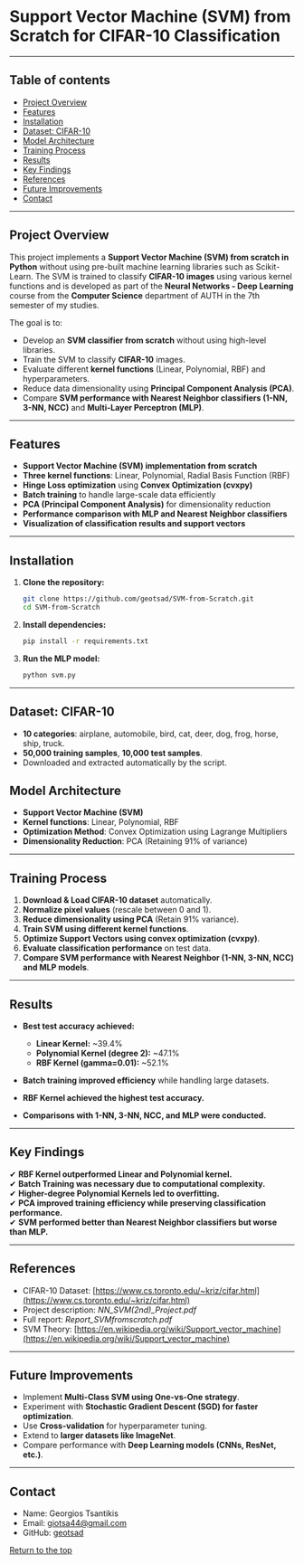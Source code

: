 # Support Vector Machine (SVM) from Scratch for CIFAR-10 Classification

---

## Table of contents
- [Project Overview](#project-overview)
- [Features](#features)
- [Installation](#installation)
- [Dataset: CIFAR-10](#dataset)
- [Model Architecture](#model-architecture)
- [Training Process](#training-process)
- [Results](#results)
- [Key Findings](#key-findings)
- [References](#references)
- [Future Improvements](#future-improvements)
- [Contact](#contact)

--- 

## Project Overview
This project implements a **Support Vector Machine (SVM) from scratch in Python** without using pre-built machine learning libraries such as Scikit-Learn. 
The SVM is trained to classify **CIFAR-10 images** using various kernel functions and is developed as part of the **Neural Networks - Deep Learning** course 
from the **Computer Science** department of AUTH in the 7th semester of my studies.

The goal is to:
- Develop an **SVM classifier from scratch** without using high-level libraries.
- Train the SVM to classify **CIFAR-10** images.
- Evaluate different **kernel functions** (Linear, Polynomial, RBF) and hyperparameters.
- Reduce data dimensionality using **Principal Component Analysis (PCA)**.
- Compare **SVM performance with Nearest Neighbor classifiers (1-NN, 3-NN, NCC)** and **Multi-Layer Perceptron (MLP)**.

---

## Features
- **Support Vector Machine (SVM) implementation from scratch**
- **Three kernel functions**: Linear, Polynomial, Radial Basis Function (RBF)
- **Hinge Loss optimization** using **Convex Optimization (cvxpy)**
- **Batch training** to handle large-scale data efficiently
- **PCA (Principal Component Analysis)** for dimensionality reduction
- **Performance comparison with MLP and Nearest Neighbor classifiers**
- **Visualization of classification results and support vectors**

---

## Installation

1. **Clone the repository:**
   ```bash
   git clone https://github.com/geotsad/SVM-from-Scratch.git
   cd SVM-from-Scratch
2. **Install dependencies:**
   ```bash
   pip install -r requirements.txt
3. **Run the MLP model:**
   ```bash
   python svm.py

---

## Dataset: CIFAR-10
- **10 categories**: airplane, automobile, bird, cat, deer, dog, frog, horse, ship, truck.
- **50,000 training samples**, **10,000 test samples**.
- Downloaded and extracted automatically by the script.

## Model Architecture
- **Support Vector Machine (SVM)**
- **Kernel functions**: Linear, Polynomial, RBF
- **Optimization Method**: Convex Optimization using Lagrange Multipliers
- **Dimensionality Reduction**: PCA (Retaining 91% of variance)

---

## Training Process
1. **Download & Load CIFAR-10 dataset** automatically.
2. **Normalize pixel values** (rescale between 0 and 1).
3. **Reduce dimensionality using PCA** (Retain 91% variance).
4. **Train SVM using different kernel functions**.
5. **Optimize Support Vectors using convex optimization (cvxpy)**.
6. **Evaluate classification performance** on test data.
7. **Compare SVM performance with Nearest Neighbor (1-NN, 3-NN, NCC) and MLP models**.

---

## Results
- **Best test accuracy achieved:**  
  - **Linear Kernel:** ~39.4%  
  - **Polynomial Kernel (degree 2):** ~47.1%  
  - **RBF Kernel (gamma=0.01):** ~52.1%

- **Batch training improved efficiency** while handling large datasets.
- **RBF Kernel achieved the highest test accuracy.**
- **Comparisons with 1-NN, 3-NN, NCC, and MLP were conducted.**

---

## Key Findings
✔ **RBF Kernel outperformed Linear and Polynomial kernel.**  
✔ **Batch Training was necessary due to computational complexity.**  
✔ **Higher-degree Polynomial Kernels led to overfitting.**  
✔ **PCA improved training efficiency while preserving classification performance.**  
✔ **SVM performed better than Nearest Neighbor classifiers but worse than MLP.**  

---

## References
- CIFAR-10 Dataset: [https://www.cs.toronto.edu/~kriz/cifar.html](https://www.cs.toronto.edu/~kriz/cifar.html)
- Project description: *NN_SVM(2nd)_Project.pdf*
- Full report: *Report_SVMfromscratch.pdf*
- SVM Theory: [https://en.wikipedia.org/wiki/Support_vector_machine](https://en.wikipedia.org/wiki/Support_vector_machine)

---

## Future Improvements
- Implement **Multi-Class SVM using One-vs-One strategy**.
- Experiment with **Stochastic Gradient Descent (SGD) for faster optimization**.
- Use **Cross-validation** for hyperparameter tuning.
- Extend to **larger datasets like ImageNet**.
- Compare performance with **Deep Learning models (CNNs, ResNet, etc.)**.

---

## Contact
* Name: Georgios Tsantikis  
* Email: giotsa44@gmail.com  
* GitHub: [geotsad](https://github.com/geotsad)

[Return to the top](#table-of-contents)
